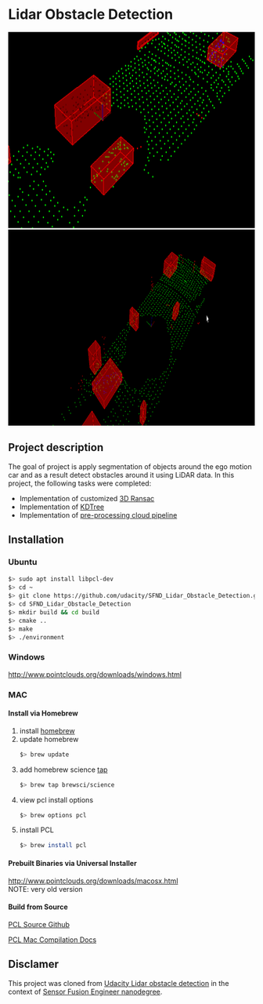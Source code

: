 # Lidar Obstacle Detection

<img src="media/Peek 2019-09-08 15-39.gif" width="700" height="400" />
<img src="media/Peek 2019-09-08 15-55.gif" width="700" height="400" />

## Project description

The goal of project is apply segmentation of objects around the ego motion car and as a result detect obstacles around it using LiDAR data.
In this project, the following tasks were completed:
* Implementation of customized [3D Ransac](https://github.com/brunoeducsantos/Lidar_Obstacle_Detection/blob/master/src/processPointClouds.cpp)
* Implementation of [KDTree](https://github.com/brunoeducsantos/Lidar_Obstacle_Detection/blob/master/src/kdtree.h)
* Implementation of [pre-processing cloud pipeline](https://github.com/brunoeducsantos/Lidar_Obstacle_Detection/blob/master/src/processPointClouds.cpp)

## Installation

### Ubuntu 

```bash
$> sudo apt install libpcl-dev
$> cd ~
$> git clone https://github.com/udacity/SFND_Lidar_Obstacle_Detection.git
$> cd SFND_Lidar_Obstacle_Detection
$> mkdir build && cd build
$> cmake ..
$> make
$> ./environment
```

### Windows 

http://www.pointclouds.org/downloads/windows.html

### MAC

#### Install via Homebrew
1. install [homebrew](https://brew.sh/)
2. update homebrew 
	```bash
	$> brew update
	```
3. add  homebrew science [tap](https://docs.brew.sh/Taps) 
	```bash
	$> brew tap brewsci/science
	```
4. view pcl install options
	```bash
	$> brew options pcl
	```
5. install PCL 
	```bash
	$> brew install pcl
	```

#### Prebuilt Binaries via Universal Installer
http://www.pointclouds.org/downloads/macosx.html  
NOTE: very old version 

#### Build from Source

[PCL Source Github](https://github.com/PointCloudLibrary/pcl)

[PCL Mac Compilation Docs](http://www.pointclouds.org/documentation/tutorials/compiling_pcl_macosx.php)


## Disclamer
This project was cloned from [Udacity Lidar obstacle detection](https://github.com/udacity/SFND_2D_Feature_Tracking) in the context of [Sensor Fusion Engineer nanodegree](https://www.udacity.com/course/sensor-fusion-engineer-nanodegree--nd313).

